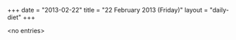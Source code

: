 +++
date = "2013-02-22"
title = "22 February 2013 (Friday)"
layout = "daily-diet"
+++


\<no entries\>

